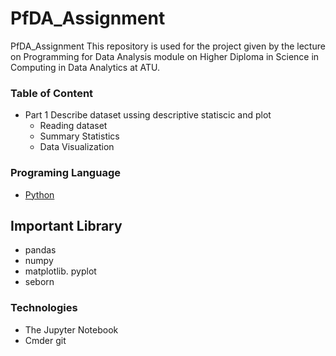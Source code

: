 # PfDA_Assignment
PfDA_Assignment
This repository is used for the project given by the lecture on
Programming for Data Analysis module on Higher Diploma in Science in Computing in Data Analytics at ATU.  


### Table of Content 
* Part 1 Describe dataset ussing descriptive statiscic and plot 
   + Reading dataset
   + Summary Statistics 
   + Data Visualization


### Programing Language 
* [Python](https://www.python.org/)

## Important Library 
* pandas 
* numpy
* matplotlib. pyplot 
* seborn

### Technologies 
* The Jupyter Notebook
* Cmder git